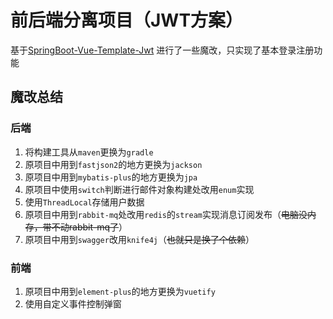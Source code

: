 # 前后端分离项目（JWT方案）
基于[SpringBoot-Vue-Template-Jwt](https://github.com/itbaima-study/SpringBoot-Vue-Template-Jwt)
进行了一些魔改，只实现了基本登录注册功能

## 魔改总结

### 后端
1. 将构建工具从`maven`更换为`gradle`
2. 原项目中用到`fastjson2`的地方更换为`jackson`
3. 原项目中用到`mybatis-plus`的地方更换为`jpa`
4. 原项目中使用`switch`判断进行邮件对象构建处改用`enum`实现
5. 使用`ThreadLocal`存储用户数据
6. 原项目中用到`rabbit-mq`处改用`redis`的`stream`实现消息订阅发布（~~电脑没内存，带不动rabbit-mq了~~）
7. 原项目中用到`swagger`改用`knife4j`（~~也就只是换了个依赖~~）

### 前端
1. 原项目中用到`element-plus`的地方更换为`vuetify`
2. 使用自定义事件控制弹窗